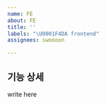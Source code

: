 ```yaml
---
name: FE
about: FE
title: ''
labels: "\U0001F4DA frontend"
assignees: swoooon

---
```


## 기능 상세
write here
